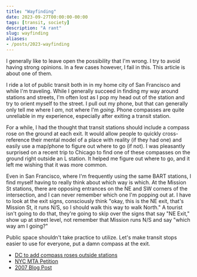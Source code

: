 ```yaml
---
title: "Wayfinding"
date: 2023-09-27T00:00:00-00:00
tags: [transit, society]
description: "A rant"
slug: wayfinding
aliases:
- /posts/2023-wayfinding
---
```


I generally like to leave open the possibility that I'm wrong. I try to avoid
having strong opinions. In a few cases however, I fail in this. This article is
about one of them.

I ride a lot of public transit both in in my home city of San Francisco and
while I'm traveling. While I generally succeed in finding my way around stations
and streets, I'm often lost as I pop my head out of the station and try to
orient myself to the street. I pull out my phone, but that can generally only
tell me where I _am_, not where I'm _going_. Phone compasses are quite
unreliable in my experience, especially after exiting a transit station.

For a while, I had the thought that transit stations should include a compass
rose on the ground at each exit. It would allow people to quickly
cross-reference their mental model of a place with reality (if they had one) and
easily use a map/phone to figure out where to go (if not). I
was pleasantly surprised on a recent trip to Chicago to find one of these
compasses on the ground right outside an L station. It helped me figure out
where to go, and it left me wishing that it was more common.

Even in San Francisco, where I'm frequently using the same BART stations, I find
myself having to really think about which way is which. At the Mission St
stations, there are opposing entrances on the NE and SW corners of the
intersection, and I can never remember which one I'm popping out at. I have to
look at the exit signs, consciously think "okay, this is the NE exit, that's
Mission St, it runs N/S, so I should walk this way to walk North." A tourist
isn't going to do that, they're going to skip over the signs that say "NE Exit,"
show up at street level, not remember that Mission runs N/S and say "which way
am I going?"

Public space shouldn't take practice to utilize. Let's make transit stops easier
to use for everyone, put a damn compass at the exit.

- [DC to add compass roses outside stations](https://ggwash.org/view/62284/metro-follows-through-on--winning-metrogreater-idea-will-add-compass-roses-outside-stations)
- [NYC MTA Petition](https://www.change.org/p/a-compass-outside-of-all-mta-stations)
- [2007 Blog Post](https://www.spudart.org/blog/idea-a-compass-outside-every-train-station/)
